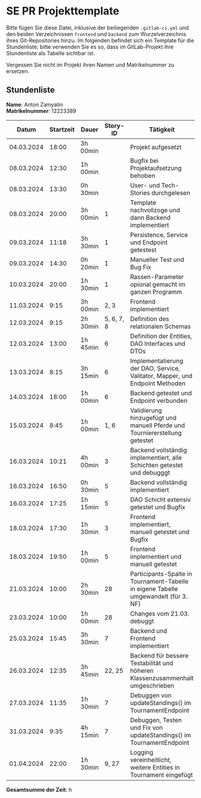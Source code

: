 # SE PR Projekttemplate

Bitte fügen Sie diese Datei, inklusive der beiliegenden `.gitlab-ci.yml` und den beiden Verzeichnissen `frontend` und `backend` zum Wurzelverzeichnis ihres Git-Repositories hinzu.
Im folgenden befindet sich ein Template für die Stundenliste; bitte verwenden Sie es so, dass im GitLab-Projekt ihre Stundenliste als Tabelle sichtbar ist.

Vergessen Sie nicht im Projekt ihren Namen und Matrikelnummer zu ersetzen.

## Stundenliste

**Name**: Anton Zamyatin\
**Matrikelnummer**: 12223389


|    Datum   | Startzeit |   Dauer   | Story-ID |                  Tätigkeit                   |
|------------|-----------|-----------|----------|----------------------------------------------|
| 04.03.2024 |   18:00   |  3h 00min |          |             Projekt aufgesetzt               |
| 08.03.2024 |   12:30   |  1h 00min |          |    Bugfix bei Projektaufsetzung behoben      |
| 08.03.2024 |   13:30   |  0h 30min |          |     User- und Tech-Stories durchgelesen      |
| 08.03.2024 |   20:00   |  3h 00min |     1    | Template nachvollzoge und dann Backend implementiert      |
| 09.03.2024 |   11:18   |  3h 30min |     1    | Persistence, Service und Endpoint getestest  |
| 09.03.2024 |   14:30   |  0h 20min |     1    | Manueller Test und Bug Fix |
| 10.03.2024 |   20:00   |  1h 30min |     1    | Rassen-Parameter opional gemacht im ganzen Programm |
| 11.03.2024 |    9:15   |  3h 00min |   2, 3   | Frontend implementiert                      |
| 12.03.2024 |    9:15   |  2h 30min |5, 6, 7, 8|    Definition des relationalen Schemas       |
| 12.03.2024 |    13:00   |  1h 45min | 6 |    Definition der Entities, DAO Interfaces und DTOs       |
| 13.03.2024 |    8:15   |  3h 15min | 6 |     Implementatierung der DAO, Service, Valitator, Mapper, und Endpoint Methoden      |
| 14.03.2024 |    18:00   |  1h 00min | 6 |     Backend getestet und Endpoint verbunden      |
| 15.03.2024 |    8:45   |  1h 00min | 1, 6 |     Validierung hinzugefügt und manuell Pferde und Tourniererstellung getestet      |
| 16.03.2024 |    10:21   |  4h 00min | 3 |   Backend vollständig implementiert, alle Schichten getestet und debugggt     |
| 16.03.2024 |    16:50   |  0h 30min | 5 |    Backend vollständig implementiert |
| 16.03.2024 |    17:25   |  1h 15min | 5 |   DAO Schicht extensiv getestet und Bugfix |
| 18.03.2024 |    17:30   |  1h 30min | 3 |    Frontend implementiert, manuell getestet und Bugfix |
| 18.03.2024 |    19:50   |  1h 00min | 5 |    Frontend implementiert und manuell getestet |
| 21.03.2024 |    10:00   |  2h 30min | 28 |    Participants-Spalte in Tournament-Tabelle in eigene Tabelle umgewandelt (für 3. NF)  |
| 23.03.2024 |    10:00   |  1h 00min | 28 |   Changes vom 21.03. debuggt   |
| 25.03.2024 |    15:45   |  3h 30min | 7 |   Backend und Frontend implementiert   |
| 26.03.2024 |    12:35   |  3h 45min | 22, 25 |   Backend für bessere Testabilität und höheren Klassenzusammenhalt umgeschrieben   |
| 27.03.2024 |    11:35   |  1h 30min | 7 |   Debuggen von updateStandings() im TournamentEndpoint   |
| 31.03.2024 |    9:35   |  4h 15min | 7 |   Debuggen, Testen und Fix von updateStandings() im TournamentEndpoint   |
| 01.04.2024 |    22:00   |  1h 30min | 9, 27 |   Logging vereinheitlicht, weitere Entities in Tournament eingefügt   |


**Gesamtsumme der Zeit**: h 

